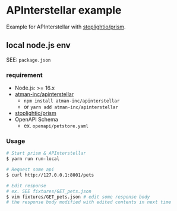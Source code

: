 # APInterstellar example

Example for APInterstellar with [stoplightio/prism](https://github.com/stoplightio/prism).

## local node.js env

SEE: `package.json`

### requirement

- Node.js: >= 16.x
- [atman-inc/apinterstellar](https://github.com/atman-inc/apinterstellar)
  - `npm install atman-inc/apinterstellar`
  - or `yarn add atman-inc/apinterstellar`
- [stoplightio/prism](https://github.com/stoplightio/prism)
- OpenAPI Schema
  - ex. `openapi/petstore.yaml`

### Usage

```sh
# Start prism & APInterstellar
$ yarn run run-local

# Request some api
$ curl http://127.0.0.1:8001/pets

# Edit response
# ex. SEE fixtures/GET_pets.json
$ vim fixtures/GET_pets.json # edit some response body
# the response body modified with edited contents in next time
```

